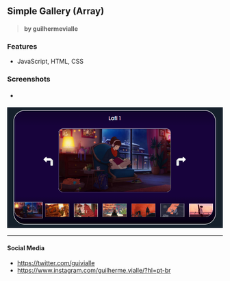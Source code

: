 
## Simple Gallery (Array)
> #### by guilhermevialle

### Features
- JavaScript, HTML, CSS


### Screenshots

- #### 
![](https://github.com/guilhermevialle/SImpleGallery/blob/main/Galeria/Screenshots/capture.PNG)

------------

#### Social Media

- https://twitter.com/guivialle
- https://www.instagram.com/guilherme.vialle/?hl=pt-br
